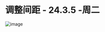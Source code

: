 # 调整间距 - 24.3.5 -周二
![image](https://github.com/lanwu5/lantz.github.io/assets/42904565/b449812b-e687-46ac-88b3-ff1c8b63ae2c)
